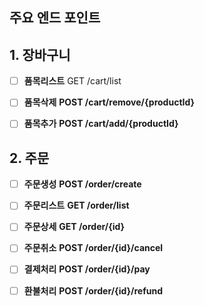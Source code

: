 
## 주요 **엔드 포인트**

## 1. **장바구니**

- [ ] **품목리스트** GET /cart/list

- [ ] **품목삭제** **POST /cart/remove/{productId}**

- [ ] **품목추가** **POST /cart/add/{productId}**


## 2. **주문**

- [ ] **주문생성** **POST /order/create**

- [ ] **주문리스트** **GET /order/list**

- [ ] **주문상세** **GET /order/{id}**

- [ ] **주문취소** **POST /order/{id}/cancel**

- [ ] **결제처리** **POST /order/{id}/pay**

- [ ] **환불처리** **POST /order/{id}/refund**
